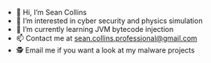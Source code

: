 - 👋 Hi, I’m Sean Collins
- 👀 I’m interested in cyber security and physics simulation
- 🌱 I’m currently learning JVM bytecode injection
- 📫 Contact me at sean.collins.professional@gmail.com
- 🕵️ Email me if you want a look at my malware projects
